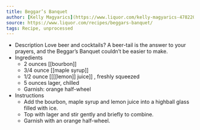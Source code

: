 ```yaml
---
title: Beggar’s Banquet
author: [Kelly Magyarics](https://www.liquor.com/kelly-magyarics-4782208)
source: https://www.liquor.com/recipes/beggars-banquet/
tags: Recipe, unprocessed
---
```


- Description
  Love beer and cocktails? A beer-tail is the answer to your prayers, and the Beggar’s Banquet couldn’t be easier to make.
- Ingredients
  * 2 ounces [[bourbon]] 
  * 3/4 ounce [[maple syrup]] 
  * 1/2 ounce [[[[lemon]] juice]] , freshly squeezed
  * 5 ounces lager, chilled
  * Garnish: orange half-wheel
- Instructions
  * Add the bourbon, maple syrup and lemon juice into a highball glass filled with ice.
  * Top with lager and stir gently and briefly to combine.
  * Garnish with an orange half-wheel.